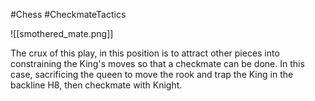 #Chess #CheckmateTactics

![[smothered_mate.png]]

The crux of this play, in this position is to attract other pieces into constraining the King's moves so that a checkmate can be done. In this case, sacrificing the queen to move the rook and trap the King in the backline H8, then checkmate with Knight. 

